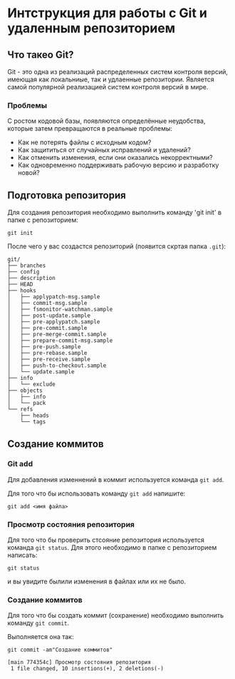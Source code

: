 # Интструкция для работы с Git и удаленным репозиторием

## Что такео Git?

Git - это одна из реализаций распределенных систем контроля версий, имеющая как локальниые, так и удлаенные репозитории.
Является самой популярной реализацией систем контроля версий в мире.

### Проблемы

С ростом кодовой базы, появляются определённые неудобства, которые затем превращаются в реальные проблемы:

- Как не потерять файлы с исходным кодом?
- Как защититься от случайных исправлений и удалений?
- Как отменить изменения, если они оказались некорректными?
- Как одновременно поддерживать рабочую версию и разработку новой?

## Подготовка репозитория 

Для создания репозитория необходимо выполнить команду 'git init' в папке с репозиторием:

```
git init
```

После чего у вас создастся репозиторий (появится скртая папка `.git`):

```
git/
├── branches
├── config
├── description
├── HEAD
├── hooks
│   ├── applypatch-msg.sample
│   ├── commit-msg.sample
│   ├── fsmonitor-watchman.sample
│   ├── post-update.sample
│   ├── pre-applypatch.sample
│   ├── pre-commit.sample
│   ├── pre-merge-commit.sample
│   ├── prepare-commit-msg.sample
│   ├── pre-push.sample
│   ├── pre-rebase.sample
│   ├── pre-receive.sample
│   ├── push-to-checkout.sample
│   └── update.sample
├── info
│   └── exclude
├── objects
│   ├── info
│   └── pack
└── refs
    ├── heads
    └── tags
```
## Создание коммитов

### Git add

Для добавления изменнений  в коммит используется команда `git add`.

Для того что бы использовать команду `git add` напишите:

```
git add <имя файла>
```

### Просмотр состояния репозитория

Для того что бы проверить стсояние репозитория используется команда `git status`.
Для этого необходимо в папке с репозиторием  написать:

```
git status
```

и вы увидите былили изменения в файлах или их не было.

### Создание коммитов

Для того что бы создать коммит (сохранение) необходимо выполнить команду `git commit`.

Выполняется она так:

```
git commit -am"Создание коммитов"

[main 774354c] Просмотр состояния репозитория
 1 file changed, 10 insertions(+), 2 deletions(-)
```

